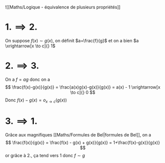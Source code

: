 
![[Maths/Logique - équivalence de plusieurs propriétés]]


# $1. \implies 2.$

On suppose $f(x) \sim g(x)$, on définit $a=\frac{f}{g}$ et on a bien $a \xrightarrow[x \to c]{} 1$

# $2. \implies 3.$

On a $f = a g$ donc on a 
$$
\frac{f(x)-g(x)}{g(x)} = \frac{a(x)g(x)-g(x)}{g(x)} = a(x) - 1 \xrightarrow[x \to c]{} 0
$$
Donc $f(x)-g(x) = o_{x\to c}(g(x))$

# $3. \implies 1.$

Grâce aux magnifiques [[Maths/Formules de Bel|formules de Bel]], on a
$$
\frac{f(x)}{g(x)} = \frac{f(x) - g(x) + g(x)}{g(x)} = 1+\frac{f(x)-g(x)}{g(x)}
$$
or grâce à $2.$, ça tend vers $1$ donc $f \sim g$
